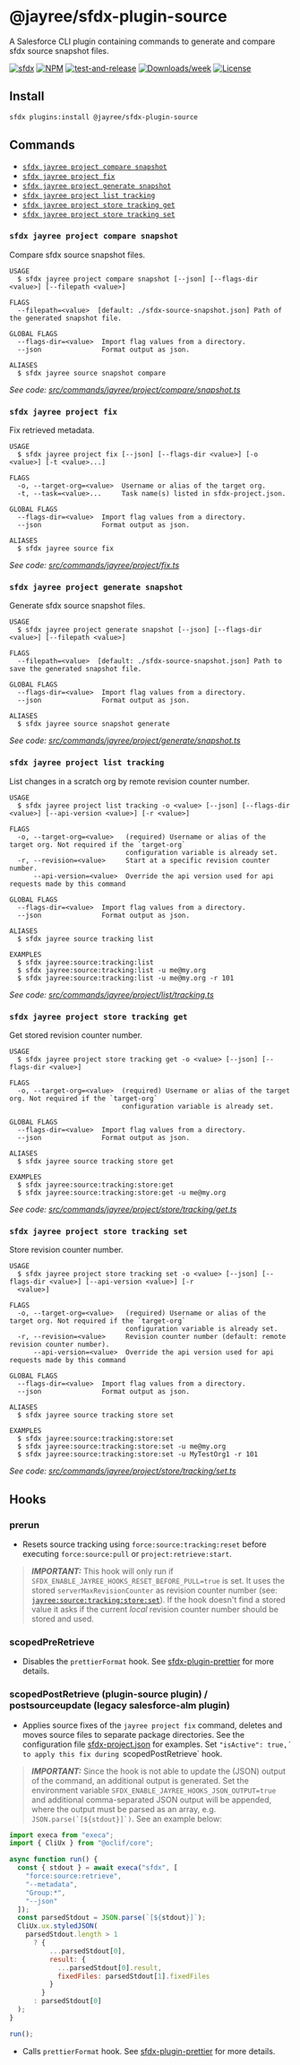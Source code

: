 # @jayree/sfdx-plugin-source

A Salesforce CLI plugin containing commands to generate and compare sfdx source snapshot files.

[![sfdx](https://img.shields.io/badge/cli-sfdx-brightgreen.svg)](https://developer.salesforce.com/tools/sfdxcli)
[![NPM](https://img.shields.io/npm/v/@jayree/sfdx-plugin-source.svg?label=@jayree/sfdx-plugin-source)](https://npmjs.org/package/@jayree/sfdx-plugin-source)
[![test-and-release](https://github.com/jayree/sfdx-plugin-source/actions/workflows/release.yml/badge.svg)](https://github.com/jayree/sfdx-plugin-source/actions/workflows/release.yml)
[![Downloads/week](https://img.shields.io/npm/dw/@jayree/sfdx-plugin-source.svg)](https://npmjs.org/package/@jayree/sfdx-plugin-source)
[![License](https://img.shields.io/npm/l/@jayree/sfdx-plugin-source.svg)](https://github.com/jayree-plugins/sfdx-plugin-source/blob/main/package.json)

## Install

```bash
sfdx plugins:install @jayree/sfdx-plugin-source
```

## Commands

<!-- commands -->
* [`sfdx jayree project compare snapshot`](#sfdx-jayree-project-compare-snapshot)
* [`sfdx jayree project fix`](#sfdx-jayree-project-fix)
* [`sfdx jayree project generate snapshot`](#sfdx-jayree-project-generate-snapshot)
* [`sfdx jayree project list tracking`](#sfdx-jayree-project-list-tracking)
* [`sfdx jayree project store tracking get`](#sfdx-jayree-project-store-tracking-get)
* [`sfdx jayree project store tracking set`](#sfdx-jayree-project-store-tracking-set)

### `sfdx jayree project compare snapshot`

Compare sfdx source snapshot files.

```
USAGE
  $ sfdx jayree project compare snapshot [--json] [--flags-dir <value>] [--filepath <value>]

FLAGS
  --filepath=<value>  [default: ./sfdx-source-snapshot.json] Path of the generated snapshot file.

GLOBAL FLAGS
  --flags-dir=<value>  Import flag values from a directory.
  --json               Format output as json.

ALIASES
  $ sfdx jayree source snapshot compare
```

_See code: [src/commands/jayree/project/compare/snapshot.ts](https://github.com/jayree/sfdx-plugin-source/blob/v1.3.104/src/commands/jayree/project/compare/snapshot.ts)_

### `sfdx jayree project fix`

Fix retrieved metadata.

```
USAGE
  $ sfdx jayree project fix [--json] [--flags-dir <value>] [-o <value>] [-t <value>...]

FLAGS
  -o, --target-org=<value>  Username or alias of the target org.
  -t, --task=<value>...     Task name(s) listed in sfdx-project.json.

GLOBAL FLAGS
  --flags-dir=<value>  Import flag values from a directory.
  --json               Format output as json.

ALIASES
  $ sfdx jayree source fix
```

_See code: [src/commands/jayree/project/fix.ts](https://github.com/jayree/sfdx-plugin-source/blob/v1.3.104/src/commands/jayree/project/fix.ts)_

### `sfdx jayree project generate snapshot`

Generate sfdx source snapshot files.

```
USAGE
  $ sfdx jayree project generate snapshot [--json] [--flags-dir <value>] [--filepath <value>]

FLAGS
  --filepath=<value>  [default: ./sfdx-source-snapshot.json] Path to save the generated snapshot file.

GLOBAL FLAGS
  --flags-dir=<value>  Import flag values from a directory.
  --json               Format output as json.

ALIASES
  $ sfdx jayree source snapshot generate
```

_See code: [src/commands/jayree/project/generate/snapshot.ts](https://github.com/jayree/sfdx-plugin-source/blob/v1.3.104/src/commands/jayree/project/generate/snapshot.ts)_

### `sfdx jayree project list tracking`

List changes in a scratch org by remote revision counter number.

```
USAGE
  $ sfdx jayree project list tracking -o <value> [--json] [--flags-dir <value>] [--api-version <value>] [-r <value>]

FLAGS
  -o, --target-org=<value>   (required) Username or alias of the target org. Not required if the `target-org`
                             configuration variable is already set.
  -r, --revision=<value>     Start at a specific revision counter number.
      --api-version=<value>  Override the api version used for api requests made by this command

GLOBAL FLAGS
  --flags-dir=<value>  Import flag values from a directory.
  --json               Format output as json.

ALIASES
  $ sfdx jayree source tracking list

EXAMPLES
  $ sfdx jayree:source:tracking:list
  $ sfdx jayree:source:tracking:list -u me@my.org
  $ sfdx jayree:source:tracking:list -u me@my.org -r 101
```

_See code: [src/commands/jayree/project/list/tracking.ts](https://github.com/jayree/sfdx-plugin-source/blob/v1.3.104/src/commands/jayree/project/list/tracking.ts)_

### `sfdx jayree project store tracking get`

Get stored revision counter number.

```
USAGE
  $ sfdx jayree project store tracking get -o <value> [--json] [--flags-dir <value>]

FLAGS
  -o, --target-org=<value>  (required) Username or alias of the target org. Not required if the `target-org`
                            configuration variable is already set.

GLOBAL FLAGS
  --flags-dir=<value>  Import flag values from a directory.
  --json               Format output as json.

ALIASES
  $ sfdx jayree source tracking store get

EXAMPLES
  $ sfdx jayree:source:tracking:store:get
  $ sfdx jayree:source:tracking:store:get -u me@my.org
```

_See code: [src/commands/jayree/project/store/tracking/get.ts](https://github.com/jayree/sfdx-plugin-source/blob/v1.3.104/src/commands/jayree/project/store/tracking/get.ts)_

### `sfdx jayree project store tracking set`

Store revision counter number.

```
USAGE
  $ sfdx jayree project store tracking set -o <value> [--json] [--flags-dir <value>] [--api-version <value>] [-r
  <value>]

FLAGS
  -o, --target-org=<value>   (required) Username or alias of the target org. Not required if the `target-org`
                             configuration variable is already set.
  -r, --revision=<value>     Revision counter number (default: remote revision counter number).
      --api-version=<value>  Override the api version used for api requests made by this command

GLOBAL FLAGS
  --flags-dir=<value>  Import flag values from a directory.
  --json               Format output as json.

ALIASES
  $ sfdx jayree source tracking store set

EXAMPLES
  $ sfdx jayree:source:tracking:store:set
  $ sfdx jayree:source:tracking:store:set -u me@my.org
  $ sfdx jayree:source:tracking:store:set -u MyTestOrg1 -r 101
```

_See code: [src/commands/jayree/project/store/tracking/set.ts](https://github.com/jayree/sfdx-plugin-source/blob/v1.3.104/src/commands/jayree/project/store/tracking/set.ts)_
<!-- commandsstop -->

## Hooks
### prerun

- Resets source tracking using `force:source:tracking:reset` before executing `force:source:pull` or `project:retrieve:start`.

> **_IMPORTANT:_** This hook will only run if  `SFDX_ENABLE_JAYREE_HOOKS_RESET_BEFORE_PULL=true` is set. It uses the stored `serverMaxRevisionCounter` as revision counter number (see: [`jayree:source:tracking:store:set`](#sfdx-jayreesourcetrackingstoreset)). If the hook doesn't find a stored value it asks if the current *local* revision counter number should be stored and used.

### scopedPreRetrieve

- Disables the `prettierFormat` hook. See [sfdx-plugin-prettier](https://github.com/jayree/sfdx-plugin-prettier) for more details.

### scopedPostRetrieve (plugin-source plugin) / postsourceupdate (legacy salesforce-alm plugin)

- Applies source fixes of the `jayree project fix` command, deletes and moves source files to separate package directories. See the configuration file [sfdx-project.json](sfdx-project.json) for examples. Set `"isActive": true,´ to apply this fix during `scopedPostRetrieve` hook.

> **_IMPORTANT:_** Since the hook is not able to update the (JSON) output of the command, an additional output is generated. Set the environment variable `SFDX_ENABLE_JAYREE_HOOKS_JSON_OUTPUT=true` and additional comma-separated JSON output will be appended, where the output must be parsed as an array, e.g. ``JSON.parse(`[${stdout}]`)``. See an example below:

```javascript
import execa from "execa";
import { CliUx } from "@oclif/core";

async function run() {
  const { stdout } = await execa("sfdx", [
    "force:source:retrieve",
    "--metadata",
    "Group:*",
    "--json"
  ]);
  const parsedStdout = JSON.parse(`[${stdout}]`);
  CliUx.ux.styledJSON(
    parsedStdout.length > 1
      ? {
          ...parsedStdout[0],
          result: {
            ...parsedStdout[0].result,
            fixedFiles: parsedStdout[1].fixedFiles
          }
        }
      : parsedStdout[0]
  );
}

run();
```

- Calls `prettierFormat` hook. See [sfdx-plugin-prettier](https://github.com/jayree/sfdx-plugin-prettier) for more details.
